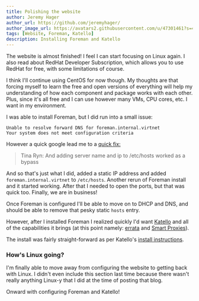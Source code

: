 ```yaml
---
title: Polishing the website
author: Jeremy Hager
author_url: https://github.com/jeremyhager/
author_image_url: https://avatars2.githubusercontent.com/u/47301461?s=460&u=05e044dcce4be18b670f9e2c9bda99c511cd4009&v=4
tags: [Website, Foreman, Katello]
description: Installing Foreman and Katello
---
```


The website is almost finished! I feel I can start focusing on Linux again. I also read about RedHat Developer Subscription, which allows you to use RedHat for free, with some limitations of course.

<!--truncate-->

I think I'll continue using CentOS for now though. My thoughts are that forcing myself to learn the free and open versions of everything will help my understanding of how each component and package works with each other. Plus, since it's all free and I can use however many VMs, CPU cores, etc. I want in my environment.

I was able to install Foreman, but I did run into a small issue:
```
Unable to resolve forward DNS for foreman.internal.virtnet
Your system does not meet configuration criteria
```

However a quick google lead me to a [quick fix:](https://projects.theforeman.org/issues/23754#note-2)
>Tina Ryn: And adding server name and ip to /etc/hosts worked as a bypass

And so that's just what I did, added a static IP address and added `foreman.internal.virtnet` to `/etc/hosts`. Another rerun of Foreman install and it started working. After that I needed to open the ports, but that was quick too. Finally, we are in business!

Once Foreman is configured I'll be able to move on to DHCP and DNS, and should be able to remove that pesky static `hosts` entry.

However, after I installed Foreman I realized quickly I'd want [Katello](https://www.theforeman.org/plugins/katello/) and all of the capabilities it brings (at this point namely: [errata](https://www.theforeman.org/plugins/katello/3.16/user_guide/content_hosts/index.html) and [Smart Proxies](https://theforeman.org/plugins/katello/3.16/user_guide/smart_proxies/index.html)).

The install was fairly straight-forward as per Katello's [install instructions](https://theforeman.org/plugins/katello/3.16/installation/index.html).

### How's Linux going?

I'm finally able to move away from configuring the website to getting back with Linux. I didn't even include this section last time because there wasn't really anything Linux-y that I did at the time of posting that blog.

Onward with configuring Foreman and Katello!